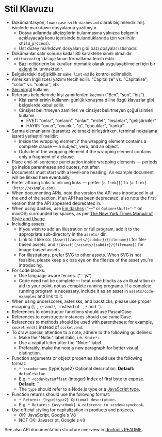 # Stil Klavuzu

* Dokümantasyon, `lowercase-with-dashes.md` olarak biçimlendirilmiş isimlerle markdown dosyalarına yazılmıştır. 
  * Dosya adlarında altçizgilerin bulunmasına yalnızca belgenin açıklayacağı konu içerisinde bulunduklarında izin verilir(ör. `child_process`).
  * Üst düzey markdown dosyaları gibi bazı dosyalar istisnadır.
* Dokümanlar satır sonuna kadar 80 karakterle sınırlı olmalıdır.
* `.editorconfig` 'da açıklanan formatlama tercih edilir. 
  * Bazı editörlerin bu kuralları otomatik olarak uygulayabilmeleri için bir [eklenti](http://editorconfig.org/#download) bulunmaktadır.
* Belgelerdeki değişiklikler `make lint-md` ile kontrol edilmelidir.
* Amerikan İngilizcesi yazımı tercih edilir. "Capitalize" vs. "Capitalise", "color" vs. "colour", vb.
* [Seri virgül](https://en.wikipedia.org/wiki/Serial_comma) kullanın.
* Referans belgelerinde kişi zamirlerden kaçının (“Ben”, “sen”, “biz”). 
  * Kişi zamirlerinin kullanımı günlük konuşma diline özgü klavuzlar gibi belgelerde kabul edilir.
  * Cinsiyet belirtmeyen zamirleri ve cinsiyet belirtmeyen çoğul isimleri kullanın. 
    * EVET: "onlar", "onların", "onlar", "millet", "insanlar", "geliştiriciler"
    * HAYIR: "onun", "onunki", "o", "çocuklar", "kanka"
* Sarma elemanlarını (parantez ve tırnak) birleştirirken, terminal noktalama işareti yerleştirilmelidir: 
  * Inside the wrapping element if the wrapping element contains a complete clause — a subject, verb, and an object.
  * Outside of the wrapping element if the wrapping element contains only a fragment of a clause.
* Place end-of-sentence punctuation inside wrapping elements — periods go inside parentheses and quotes, not after.
* Documents must start with a level-one heading. An example document will be linked here eventually.
* Prefer affixing links to inlining links — prefer `[a link][]` to `[a link](http://example.com)`.
* When documenting APIs, note the version the API was introduced in at the end of the section. If an API has been deprecated, also note the first version that the API appeared deprecated in.
* When using dashes, use [Em dashes](https://en.wikipedia.org/wiki/Dash#Em_dash) ("—" or `Option+Shift+"-"` on macOS) surrounded by spaces, as per [The New York Times Manual of Style and Usage](https://en.wikipedia.org/wiki/The_New_York_Times_Manual_of_Style_and_Usage).
* Including assets: 
  * If you wish to add an illustration or full program, add it to the appropriate sub-directory in the `assets/` dir.
  * Link to it like so: `[Asset](/assets/{subdir}/{filename})` for file-based assets, and `![Asset](/assets/{subdir}/{filename})` for image-based assets.
  * For illustrations, prefer SVG to other assets. When SVG is not feasible, please keep a close eye on the filesize of the asset you're introducing.
* For code blocks: 
  * Use language aware fences. ("```js")
  * Code need not be complete — treat code blocks as an illustration or aid to your point, not as complete running programs. If a complete running program is necessary, include it as an asset in `assets/code-examples` and link to it.
* When using underscores, asterisks, and backticks, please use proper escaping (`\_`, `\*` and `` \` `` instead of `_`, `*` and `` ` ``).
* References to constructor functions should use PascalCase.
* References to constructor instances should use camelCase.
* References to methods should be used with parentheses: for example, `socket.end()` instead of `socket.end`.
* To draw special attention to a note, adhere to the following guidelines: 
  * Make the "Note:" label italic, i.e. `*Note*:`.
  * Use a capital letter after the "Note:" label.
  * Preferably, make the note a new paragraph for better visual distinction.
* Function arguments or object properties should use the following format: 
  * `* \<code>name` {type|type2} Optional description. **Default:** `defaultValue`.</code>
  * E.g. `* <code>byteOffset` {integer} Index of first byte to expose. **Default:** ``.</code>
  * The `type` should refer to a Node.js type or a [JavaScript type](https://developer.mozilla.org/en-US/docs/Web/JavaScript/Guide/Grammar_and_types#Data_structures_and_types).
* Function returns should use the following format: 
  * `* Returns: {type|type2} Optional description.`
  * E.g. `* Returns: {AsyncHook} A reference to <code>asyncHook`.</code>
* Use official styling for capitalization in products and projects. 
  * OK: JavaScript, Google's V8
  * NOT OK: Javascript, Google's v8

See also API documentation structure overview in [doctools README](../tools/doc/README.md).